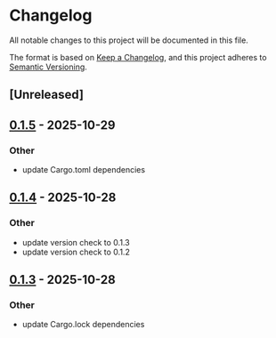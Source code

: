 # Changelog

All notable changes to this project will be documented in this file.

The format is based on [Keep a Changelog](https://keepachangelog.com/en/1.0.0/),
and this project adheres to [Semantic Versioning](https://semver.org/spec/v2.0.0.html).

## [Unreleased]

## [0.1.5](https://github.com/onsails/ccsync/compare/ccsync-v0.1.4...ccsync-v0.1.5) - 2025-10-29

### Other

- update Cargo.toml dependencies

## [0.1.4](https://github.com/onsails/ccsync/compare/ccsync-v0.1.3...ccsync-v0.1.4) - 2025-10-28

### Other

- update version check to 0.1.3
- update version check to 0.1.2

## [0.1.3](https://github.com/onsails/ccsync/compare/ccsync-v0.1.2...ccsync-v0.1.3) - 2025-10-28

### Other

- update Cargo.lock dependencies

